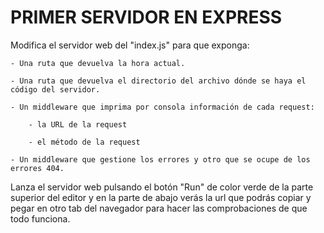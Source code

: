 # PRIMER SERVIDOR EN EXPRESS

Modifica el servidor web del "index.js" para que exponga:

    - Una ruta que devuelva la hora actual.

    - Una ruta que devuelva el directorio del archivo dónde se haya el código del servidor.

    - Un middleware que imprima por consola información de cada request:

        - la URL de la request

        - el método de la request

    - Un middleware que gestione los errores y otro que se ocupe de los errores 404.

Lanza el servidor web pulsando el botón "Run" de color verde de la parte superior del editor y en la parte de abajo verás la url que podrás copiar y pegar en otro tab del navegador para hacer las comprobaciones de que todo funciona.
